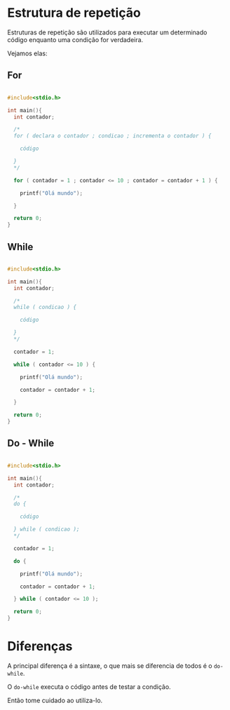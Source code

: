 # Estrutura de repetição

Estruturas de repetição são utilizados para executar um determinado código enquanto uma condição for verdadeira.

Vejamos elas:

## For

```C

#include<stdio.h>

int main(){
  int contador;

  /*
  for ( declara o contador ; condicao ; incrementa o contador ) {

    código

  }
  */

  for ( contador = 1 ; contador <= 10 ; contador = contador + 1 ) {

    printf("Olá mundo");

  }

  return 0;
}

```

## While

```C

#include<stdio.h>

int main(){
  int contador;

  /*
  while ( condicao ) {

    código

  }
  */

  contador = 1;

  while ( contador <= 10 ) {

    printf("Olá mundo");

    contador = contador + 1;

  }

  return 0;
}

```

## Do - While

```C

#include<stdio.h>

int main(){
  int contador;

  /*
  do {

    código

  } while ( condicao );
  */

  contador = 1;

  do {

    printf("Olá mundo");

    contador = contador + 1;

  } while ( contador <= 10 );

  return 0;
}

```

# Diferenças

A principal diferença é a sintaxe, o que mais se diferencia de todos é o `do-while`.

O `do-while` executa o código antes de testar a condição.

Então tome cuidado ao utiliza-lo.
